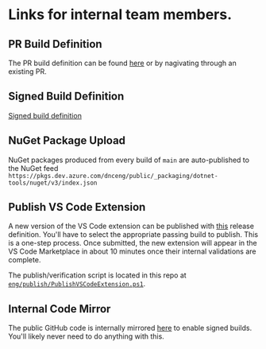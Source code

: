 # Links for internal team members.

## PR Build Definition

The PR build definition can be found [here](https://dev.azure.com/dnceng/public/_build?definitionId=744&_a=summary) or by nagivating through an existing PR.

## Signed Build Definition

[Signed build definition](https://dev.azure.com/dnceng/internal/_build?definitionId=743&_a=summary)

## NuGet Package Upload

NuGet packages produced from every build of `main` are auto-published to the NuGet feed `https://pkgs.dev.azure.com/dnceng/public/_packaging/dotnet-tools/nuget/v3/index.json`

## Publish VS Code Extension

A new version of the VS Code extension can be published with [this](https://dev.azure.com/dnceng/internal/_release?_a=releases&view=mine&definitionId=86) release definition.  You'll have to select the
appropriate passing build to publish.  This is a one-step process.  Once submitted, the new extension will
appear in the VS Code Marketplace in about 10 minutes once their internal validations are complete.

The publish/verification script is located in this repo at [`eng/publish/PublishVSCodeExtension.ps1`](eng/publish/PublishVSCodeExtension.ps1).

## Internal Code Mirror

The public GitHub code is internally mirrored [here](https://dev.azure.com/dnceng/internal/_git/dotnet-interactive) to enable signed builds.  You'll likely never need to do anything with this.
